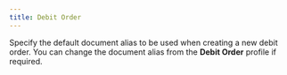 ```yaml
---
title: Debit Order
---
```



Specify the default document alias to be used when creating a new debit order. You can change the document alias from the **Debit Order** profile if required.

